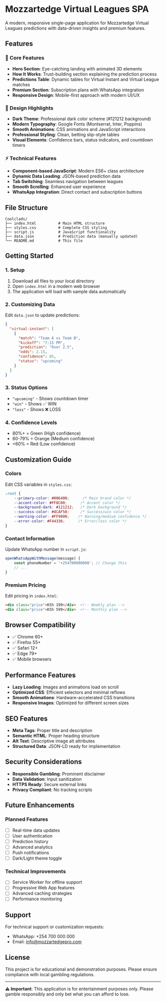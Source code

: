 # Mozzartedge Virtual Leagues SPA

A modern, responsive single-page application for Mozzartedge Virtual Leagues predictions with data-driven insights and premium features.

## Features

### 🎯 Core Features
- **Hero Section**: Eye-catching landing with animated 3D elements
- **How It Works**: Trust-building section explaining the prediction process
- **Predictions Table**: Dynamic tables for Virtual Instant and Virtual League matches
- **Premium Section**: Subscription plans with WhatsApp integration
- **Responsive Design**: Mobile-first approach with modern UI/UX

### 🎨 Design Highlights
- **Dark Theme**: Professional dark color scheme (#121212 background)
- **Modern Typography**: Google Fonts (Montserrat, Inter, Poppins)
- **Smooth Animations**: CSS animations and JavaScript interactions
- **Professional Styling**: Clean, betting slip-style tables
- **Visual Elements**: Confidence bars, status indicators, and countdown timers

### ⚡ Technical Features
- **Component-based JavaScript**: Modern ES6+ class architecture
- **Dynamic Data Loading**: JSON-based prediction data
- **Tab Switching**: Seamless navigation between leagues
- **Smooth Scrolling**: Enhanced user experience
- **WhatsApp Integration**: Direct contact and subscription buttons

## File Structure

```
Coolclads/
├── index.html          # Main HTML structure
├── styles.css          # Complete CSS styling
├── script.js           # JavaScript functionality
├── data.json           # Prediction data (manually updated)
└── README.md           # This file
```

## Getting Started

### 1. Setup
1. Download all files to your local directory
2. Open `index.html` in a modern web browser
3. The application will load with sample data automatically

### 2. Customizing Data
Edit `data.json` to update predictions:

```json
{
  "virtual-instant": [
    {
      "match": "Team A vs Team B",
      "kickoff": "7:15 PM",
      "prediction": "Over 2.5",
      "odds": 2.15,
      "confidence": 85,
      "status": "upcoming"
    }
  ]
}
```

### 3. Status Options
- `"upcoming"` - Shows countdown timer
- `"win"` - Shows ✅ WIN
- `"loss"` - Shows ❌ LOSS

### 4. Confidence Levels
- 80%+ = Green (High confidence)
- 60-79% = Orange (Medium confidence)
- <60% = Red (Low confidence)

## Customization Guide

### Colors
Edit CSS variables in `styles.css`:

```css
:root {
    --primary-color: #006400;      /* Main brand color */
    --accent-color: #FF8C00;      /* Accent color */
    --background-dark: #121212;   /* Dark background */
    --success-color: #4CAF50;     /* Success/win color */
    --warning-color: #FF9800;    /* Warning/medium confidence */
    --error-color: #F44336;      /* Error/loss color */
}
```

### Contact Information
Update WhatsApp number in `script.js`:

```javascript
openWhatsAppWithMessage(message) {
    const phoneNumber = '+254700000000'; // Change this
    // ...
}
```

### Premium Pricing
Edit pricing in `index.html`:

```html
<div class="price">KSh 199</div>  <!-- Weekly plan -->
<div class="price">KSh 599</div>  <!-- Monthly plan -->
```

## Browser Compatibility

- ✅ Chrome 60+
- ✅ Firefox 55+
- ✅ Safari 12+
- ✅ Edge 79+
- ✅ Mobile browsers

## Performance Features

- **Lazy Loading**: Images and animations load on scroll
- **Optimized CSS**: Efficient selectors and minimal reflows
- **Smooth Animations**: Hardware-accelerated CSS transitions
- **Responsive Images**: Optimized for different screen sizes

## SEO Features

- **Meta Tags**: Proper title and description
- **Semantic HTML**: Proper heading structure
- **Alt Text**: Descriptive image alt attributes
- **Structured Data**: JSON-LD ready for implementation

## Security Considerations

- **Responsible Gambling**: Prominent disclaimer
- **Data Validation**: Input sanitization
- **HTTPS Ready**: Secure external links
- **Privacy Compliant**: No tracking scripts

## Future Enhancements

### Planned Features
- [ ] Real-time data updates
- [ ] User authentication
- [ ] Prediction history
- [ ] Advanced analytics
- [ ] Push notifications
- [ ] Dark/Light theme toggle

### Technical Improvements
- [ ] Service Worker for offline support
- [ ] Progressive Web App features
- [ ] Advanced caching strategies
- [ ] Performance monitoring

## Support

For technical support or customization requests:
- WhatsApp: +254 700 000 000
- Email: info@mozzartedgepro.com

## License

This project is for educational and demonstration purposes. Please ensure compliance with local gambling regulations.

---

**⚠️ Important**: This application is for entertainment purposes only. Please gamble responsibly and only bet what you can afford to lose.
